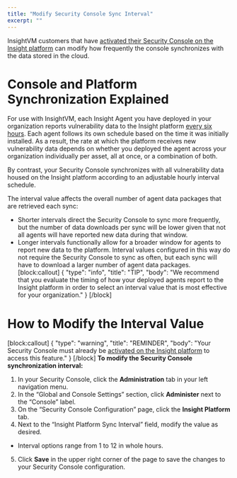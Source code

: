 ```yaml
---
title: "Modify Security Console Sync Interval"
excerpt: ""
---
```

InsightVM customers that have [activated their Security Console on the Insight platform](doc:activating-your-console-on-the-insight-platform) can modify how frequently the console synchronizes with the data stored in the cloud.

# Console and Platform Synchronization Explained

For use with InsightVM, each Insight Agent you have deployed in your organization reports vulnerability data to the Insight platform [every six hours](https://insightagent.help.rapid7.com/docs/data-collected).  Each agent follows its own schedule based on the time it was initially installed.  As a result, the rate at which the platform receives new vulnerability data depends on whether you deployed the agent across your organization individually per asset, all at once, or a combination of both.

By contrast, your Security Console synchronizes with all vulnerability data housed on the Insight platform according to an adjustable hourly interval schedule.

The interval value affects the overall number of agent data packages that are retrieved each sync:

* Shorter intervals direct the Security Console to sync more frequently, but the number of data downloads per sync will be lower given that not all agents will have reported new data during that window.
* Longer intervals functionally allow for a broader window for agents to report new data to the platform.  Interval values configured in this way do not require the Security Console to sync as often, but each sync will have to download a larger number of agent data packages.
[block:callout]
{
  "type": "info",
  "title": "TIP",
  "body": "We recommend that you evaluate the timing of how your deployed agents report to the Insight platform in order to select an interval value that is most effective for your organization."
}
[/block]
# How to Modify the Interval Value
[block:callout]
{
  "type": "warning",
  "title": "REMINDER",
  "body": "Your Security Console must already be [activated on the Insight platform](doc:activating-your-console-on-the-insight-platform) to access this feature."
}
[/block]
**To modify the Security Console synchronization interval:**

1. In your Security Console, click the **Administration** tab in your left navigation menu.
2. In the “Global and Console Settings” section, click **Administer** next to the “Console” label.
3. On the “Security Console Configuration” page, click the **Insight Platform** tab.
4. Next to the “Insight Platform Sync Interval” field, modify the value as desired.
 * Interval options range from 1 to 12 in whole hours.
5. Click **Save** in the upper right corner of the page to save the changes to your Security Console configuration.